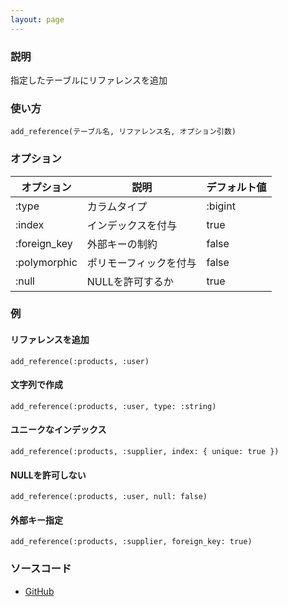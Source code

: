 ```yaml
---
layout: page
---
```


### 説明

指定したテーブルにリファレンスを追加

### 使い方

    add_reference(テーブル名, リファレンス名, オプション引数)

### オプション

| オプション   | 説明                   | デフォルト値 |
| ------------ | ---------------------- | ------------ |
| :type        | カラムタイプ           | :bigint      |
| :index       | インデックスを付与     | true         |
| :foreign_key | 外部キーの制約         | false        |
| :polymorphic | ポリモーフィックを付与 | false        |
| :null        | NULLを許可するか       | true         |

### 例

#### リファレンスを追加

    add_reference(:products, :user)

#### 文字列で作成

    add_reference(:products, :user, type: :string)

#### ユニークなインデックス

    add_reference(:products, :supplier, index: { unique: true })

#### NULLを許可しない

    add_reference(:products, :user, null: false)

#### 外部キー指定

    add_reference(:products, :supplier, foreign_key: true)

### ソースコード

- [GitHub](https://github.com/rails/rails/blob/984c3ef2775781d47efa9f541ce570daa2434a80/activerecord/lib/active_record/connection_adapters/abstract/schema_statements.rb#L988)
